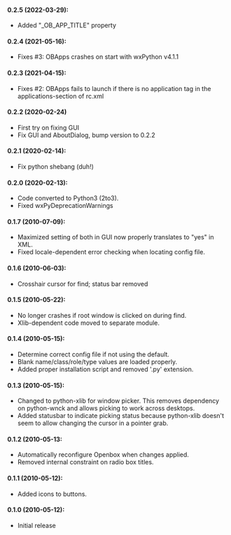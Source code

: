 #### 0.2.5 (2022-03-29):
* Added "_OB_APP_TITLE" property

#### 0.2.4 (2021-05-16):
* Fixes #3: OBApps crashes on start with wxPython v4.1.1

#### 0.2.3 (2021-04-15):
* Fixes #2: OBApps fails to launch if there is no application tag in the applications-section of rc.xml

#### 0.2.2 (2020-02-24)
* First try on fixing GUI
* Fix GUI and AboutDialog, bump version to 0.2.2

#### 0.2.1 (2020-02-14):
* Fix python shebang (duh!)

#### 0.2.0 (2020-02-13):
* Code converted to Python3 (2to3).
* Fixed wxPyDeprecationWarnings

#### 0.1.7 (2010-07-09):
* Maximized setting of both in GUI now properly translates to "yes" in XML.
* Fixed locale-dependent error checking when locating config file.

#### 0.1.6 (2010-06-03):
* Crosshair cursor for find; status bar removed

#### 0.1.5 (2010-05-22):
* No longer crashes if root window is clicked on during find.
* Xlib-dependent code moved to separate module.

#### 0.1.4 (2010-05-15):
* Determine correct config file if not using the default.
* Blank name/class/role/type values are loaded properly.
* Added proper installation script and removed '.py' extension.

#### 0.1.3 (2010-05-15):
* Changed to python-xlib for window picker. This removes dependency on python-wnck and allows picking to work across desktops.
* Added statusbar to indicate picking status because python-xlib doesn't seem to allow changing the cursor in a pointer grab.

#### 0.1.2 (2010-05-13:
* Automatically reconfigure Openbox when changes applied.
* Removed internal constraint on radio box titles.

#### 0.1.1 (2010-05-12):
* Added icons to buttons.

#### 0.1.0 (2010-05-12):
* Initial release
